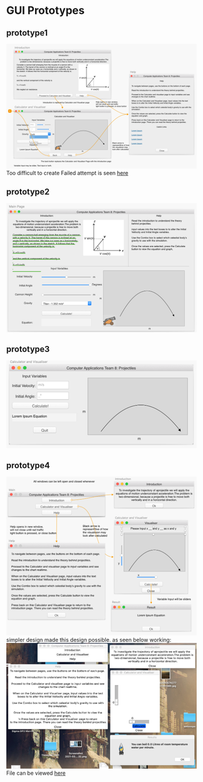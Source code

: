 # GUI Prototypes
## prototype1
![prototype1](prototype1.png)
Too difficult to create
Failed attempt is seen [here](prototype1test.py)

## prototype2
![prototype2](prototype2.png)

## prototype3
![prototype3](prototype3.png)

## prototype4
![prototype4](prototype4.png)
simpler design made this design possible. as seen below working:
![workingGUIprototype](workingGUIprototype4.png)
File can be viewed [here](prototype4.py)
